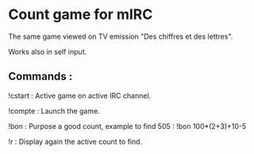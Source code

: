 # Count game for mIRC

The same game viewed on TV emission "Des chiffres et des lettres".

Works also in self input.

## Commands :

!cstart : Active game on active IRC channel.

!compte : Launch the game.

!bon <count> : Purpose a good count, example to find 505 : !bon 100*(2+3)+10-5

!r : Display again the active count to find.
